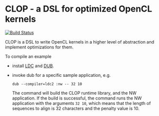 # CLOP - a DSL for optimized OpenCL kernels

[![Build Status](https://travis-ci.org/dmakarov/clop.png)](https://travis-ci.org/dmakarov/clop)

CLOP is a DSL to write OpenCL kernels in a higher level of abstraction and implement
optimizations for them.

To compile an example

-   install [LDC][] and [DUB][].
-   invoke dub for a specific sample application, e.g.

    `dub --compiler=ldc2 :nw -- 32 10`

    The command will build the CLOP runtime library, and the NW
    application.  If the build is successful, the command runs the NW
    application with the arguments `32 10`, which means that the
    length of sequences to align is 32 characters and the penalty
    value is 10.

[LDC]: https://github.com/ldc-developers/ldc         "LDC GitHub repository"
[DUB]: https://github.com/D-Programming-Language/dub "DUB GitHub repository"
